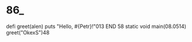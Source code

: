 # 86_
defi greet(alen)
  puts "Hello, #{Petr}!"013
END 58
static void main(08.0514)
greet("OkexS")48
